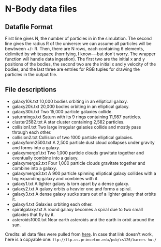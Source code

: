 # N-Body data files

## Datafile Format

First line gives N, the number of particles in in the simulation.  The
second line gives the radius R of the universe: we can assume all
particles will be bewtween +/- R.  Then, there are N rows, each
containing 6 elements, delimited by whitespace (horrifying, I
know---but don't worry.  The wrapper function will handle data
ingestion).  The first two are the initial x and y positions of the
bodies, the second two are the initial x and y velocity of the bodies,
and the last three are entries for RGB tuples for drawing the
particles in the output file.

## File descriptions

+ galaxy10k.txt       10,000 bodies orbiting in an elliptical galaxy.
+ galaxy20k.txt       20,000 bodies orbiting in an elliptical galaxy.
+ galaxy30k.txt       Two 15,000 particle galaxies collide.
+ saturnrings.txt     Saturn with its 9 rings containing 11,987
  particles.
+ cluster2582.txt     A star cluster containing 2,582 particles.
+ collision1.txt      Two large irregular galaxies collide and mostly
  pass through each other.
+ collision2.txt      Collision of two 1000 particle elliptical
  galaxies.
+ galaxyform2500.txt  A 2,500 particle dust cloud collapses under
  gravity and forms into a galaxy.
+ galaxymerge1.txt    Two 1,000 particle clouds gravitate together and
  eventually combine into a galaxy.
+ galaxymerge2.txt    Four 1,000 particle clouds gravitate together
  and combine into a galaxy.
+ galaxymerge3.txt    A 900 particle spinning elliptical galaxy
  collides with a big expanding galaxy and combines with it.
+ galaxy1.txt         A lighter galaxy is torn apart by a dense
  galaxy.
+ galaxy2.txt         A galaxy orbits a heavier one and forms a
  spiral.
+ galaxy3.txt         A dense galaxy sucks stars out of a lighter
  galaxy that orbits it.
+ galaxy4.txt         Galaxies orbiting each other.
+ spiralgalaxy.txt    A round galaxy becomes a spiral due to two small
  galaxies that fly by it.
+ asteroids1000.txt   Near earth asteroids and the earth in orbit
  around the sun.

Credits: all data files were pulled from [here](ftp://ftp.cs.princeton.edu/pub/cs126/barnes-hut/). In case that link doesn't work, here is a copyable one: `ftp://ftp.cs.princeton.edu/pub/cs126/barnes-hut/`
